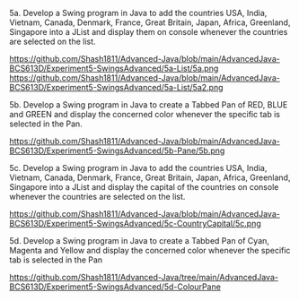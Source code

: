 5a. Develop a Swing program in Java to add the countries USA, India, Vietnam, Canada,
Denmark, France, Great Britain, Japan, Africa, Greenland, Singapore into a JList and
display them on console whenever the countries are selected on the list.

https://github.com/Shash1811/Advanced-Java/blob/main/AdvancedJava-BCS613D/Experiment5-SwingsAdvanced/5a-List/5a.png
https://github.com/Shash1811/Advanced-Java/blob/main/AdvancedJava-BCS613D/Experiment5-SwingsAdvanced/5a-List/5a2.png

5b. Develop a Swing program in Java to create a Tabbed Pan of RED, BLUE and GREEN and
display the concerned color whenever the specific tab is selected in the Pan.

https://github.com/Shash1811/Advanced-Java/blob/main/AdvancedJava-BCS613D/Experiment5-SwingsAdvanced/5b-Pane/5b.png

5c. Develop a Swing program in Java to add the countries USA, India, Vietnam, Canada,
Denmark, France, Great Britain, Japan, Africa, Greenland, Singapore into a JList and
display the capital of the countries on console whenever the countries are selected on the list.

https://github.com/Shash1811/Advanced-Java/blob/main/AdvancedJava-BCS613D/Experiment5-SwingsAdvanced/5c-CountryCapital/5c.png

5d. Develop a Swing program in Java to create a Tabbed Pan of Cyan, Magenta and Yellow and
display the concerned color whenever the specific tab is selected in the Pan

https://github.com/Shash1811/Advanced-Java/tree/main/AdvancedJava-BCS613D/Experiment5-SwingsAdvanced/5d-ColourPane
